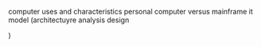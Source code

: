 computer uses and characteristics
personal computer versus mainframe
it model (architectuyre analysis design

)
